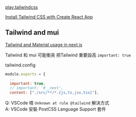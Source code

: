 

[play.tailwindcss](https://play.tailwindcss.com/M410phgTM3)

[Install Tailwind CSS with Create React App](https://tailwindcss.com/docs/guides/create-react-app)


## Tailwind and mui

[Tailwind and Material usage in next.js](https://webkul.com/blog/tailwind-css-material-ui-with-next-js/)

Tailwind 和 mui 可能衝突 把Tailwind 重要設高 `important: true`

tailwind.config
```js
module.exports = {
  ..
  important: true,
  // important: '#__next',
  content: ["./src/**/*.{js,ts,jsx,tsx}"],
```

Q: VSCode 噴 `Unknown at rule @tailwind` 解決方式  
A: VSCode 安裝 PostCSS Language Support 套件
